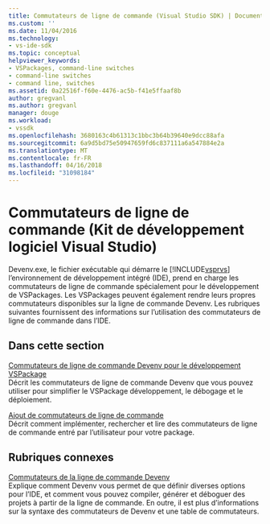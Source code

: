 ```yaml
---
title: Commutateurs de ligne de commande (Visual Studio SDK) | Documents Microsoft
ms.custom: ''
ms.date: 11/04/2016
ms.technology:
- vs-ide-sdk
ms.topic: conceptual
helpviewer_keywords:
- VSPackages, command-line switches
- command-line switches
- command line, switches
ms.assetid: 0a22516f-f60e-4476-ac5b-f41e5ffaaf8b
author: gregvanl
ms.author: gregvanl
manager: douge
ms.workload:
- vssdk
ms.openlocfilehash: 3680163c4b61313c1bbc3b64b39640e9dcc88afa
ms.sourcegitcommit: 6a9d5bd75e50947659fd6c837111a6a547884e2a
ms.translationtype: MT
ms.contentlocale: fr-FR
ms.lasthandoff: 04/16/2018
ms.locfileid: "31098184"
---
```

# <a name="command-line-switches-visual-studio-sdk"></a>Commutateurs de ligne de commande (Kit de développement logiciel Visual Studio)
Devenv.exe, le fichier exécutable qui démarre le [!INCLUDE[vsprvs](../code-quality/includes/vsprvs_md.md)] l’environnement de développement intégré (IDE), prend en charge les commutateurs de ligne de commande spécialement pour le développement de VSPackages. Les VSPackages peuvent également rendre leurs propres commutateurs disponibles sur la ligne de commande Devenv. Les rubriques suivantes fournissent des informations sur l’utilisation des commutateurs de ligne de commande dans l’IDE.  
  
## <a name="in-this-section"></a>Dans cette section  
 [Commutateurs de ligne de commande Devenv pour le développement VSPackage](../extensibility/devenv-command-line-switches-for-vspackage-development.md)  
 Décrit les commutateurs de ligne de commande Devenv que vous pouvez utiliser pour simplifier le VSPackage développement, le débogage et le déploiement.  
  
 [Ajout de commutateurs de ligne de commande](../extensibility/adding-command-line-switches.md)  
 Décrit comment implémenter, rechercher et lire des commutateurs de ligne de commande entré par l’utilisateur pour votre package.  
  
## <a name="related-sections"></a>Rubriques connexes  
 [Commutateurs de la ligne de commande Devenv](../ide/reference/devenv-command-line-switches.md)  
 Explique comment Devenv vous permet de que définir diverses options pour l’IDE, et comment vous pouvez compiler, générer et déboguer des projets à partir de la ligne de commande. En outre, il est plus d’informations sur la syntaxe des commutateurs de Devenv et une table de commutateurs.
